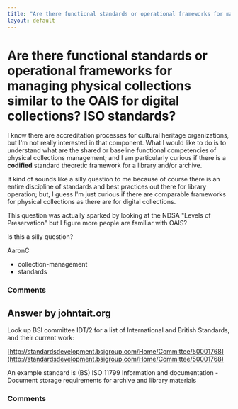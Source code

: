 ```yaml
---
title: "Are there functional standards or operational frameworks for managing physical collections similar to the OAIS for digital collections? ISO standards?"
layout: default
---
```

Are there functional standards or operational frameworks for managing physical collections similar to the OAIS for digital collections? ISO standards?
=====================
I know there are accreditation processes for cultural heritage
organizations, but I'm not really interested in that component. What I
would like to do is to understand what are the shared or baseline
functional competencies of physical collections management; and I am
particularly curious if there is a **codified** standard theoretic
framework for a library and/or archive.

It kind of sounds like a silly question to me because of course there is
an entire discipline of standards and best practices out there for
library operation; but, I guess I'm just curious if there are comparable
frameworks for physical collections as there are for digital
collections.

This question was actually sparked by looking at the NDSA "Levels of
Preservation" but I figure more people are familiar with OAIS?

Is this a silly question?

AaronC

<ul class="tags"><li class="tag">collection-management</li><li class="tag">standards</li></ul>

### Comments ###


Answer by johntait.org
----------------
Look up BSI committee IDT/2 for a list of International and British
Standards, and their current work:

[http://standardsdevelopment.bsigroup.com/Home/Committee/50001768](http://standardsdevelopment.bsigroup.com/Home/Committee/50001768)

An example standard is (BS) ISO 11799 Information and documentation -
Document storage requirements for archive and library materials

### Comments ###

